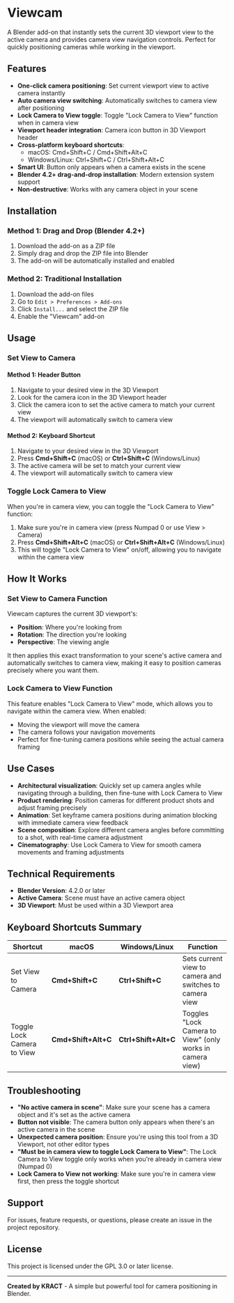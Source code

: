 # Viewcam

A Blender add-on that instantly sets the current 3D viewport view to the active camera and provides camera view navigation controls. Perfect for quickly positioning cameras while working in the viewport.

## Features

- **One-click camera positioning**: Set current viewport view to active camera instantly
- **Auto camera view switching**: Automatically switches to camera view after positioning
- **Lock Camera to View toggle**: Toggle "Lock Camera to View" function when in camera view
- **Viewport header integration**: Camera icon button in 3D Viewport header
- **Cross-platform keyboard shortcuts**: 
  - macOS: Cmd+Shift+C / Cmd+Shift+Alt+C
  - Windows/Linux: Ctrl+Shift+C / Ctrl+Shift+Alt+C
- **Smart UI**: Button only appears when a camera exists in the scene
- **Blender 4.2+ drag-and-drop installation**: Modern extension system support
- **Non-destructive**: Works with any camera object in your scene

## Installation

### Method 1: Drag and Drop (Blender 4.2+)
1. Download the add-on as a ZIP file
2. Simply drag and drop the ZIP file into Blender
3. The add-on will be automatically installed and enabled

### Method 2: Traditional Installation
1. Download the add-on files
2. Go to `Edit > Preferences > Add-ons`
3. Click `Install...` and select the ZIP file
4. Enable the "Viewcam" add-on

## Usage

### Set View to Camera

#### Method 1: Header Button
1. Navigate to your desired view in the 3D Viewport
2. Look for the camera icon in the 3D Viewport header
3. Click the camera icon to set the active camera to match your current view
4. The viewport will automatically switch to camera view

#### Method 2: Keyboard Shortcut
1. Navigate to your desired view in the 3D Viewport
2. Press **Cmd+Shift+C** (macOS) or **Ctrl+Shift+C** (Windows/Linux)
3. The active camera will be set to match your current view
4. The viewport will automatically switch to camera view

### Toggle Lock Camera to View

When you're in camera view, you can toggle the "Lock Camera to View" function:

1. Make sure you're in camera view (press Numpad 0 or use View > Camera)
2. Press **Cmd+Shift+Alt+C** (macOS) or **Ctrl+Shift+Alt+C** (Windows/Linux)
3. This will toggle "Lock Camera to View" on/off, allowing you to navigate within the camera view

## How It Works

### Set View to Camera Function
Viewcam captures the current 3D viewport's:
- **Position**: Where you're looking from
- **Rotation**: The direction you're looking
- **Perspective**: The viewing angle

It then applies this exact transformation to your scene's active camera and automatically switches to camera view, making it easy to position cameras precisely where you want them.

### Lock Camera to View Function
This feature enables "Lock Camera to View" mode, which allows you to navigate within the camera view. When enabled:
- Moving the viewport will move the camera
- The camera follows your navigation movements
- Perfect for fine-tuning camera positions while seeing the actual camera framing

## Use Cases

- **Architectural visualization**: Quickly set up camera angles while navigating through a building, then fine-tune with Lock Camera to View
- **Product rendering**: Position cameras for different product shots and adjust framing precisely
- **Animation**: Set keyframe camera positions during animation blocking with immediate camera view feedback
- **Scene composition**: Explore different camera angles before committing to a shot, with real-time camera adjustment
- **Cinematography**: Use Lock Camera to View for smooth camera movements and framing adjustments

## Technical Requirements

- **Blender Version**: 4.2.0 or later
- **Active Camera**: Scene must have an active camera object
- **3D Viewport**: Must be used within a 3D Viewport area

## Keyboard Shortcuts Summary

| Shortcut | macOS | Windows/Linux | Function |
|----------|--------|---------------|----------|
| Set View to Camera | **Cmd+Shift+C** | **Ctrl+Shift+C** | Sets current view to camera and switches to camera view |
| Toggle Lock Camera to View | **Cmd+Shift+Alt+C** | **Ctrl+Shift+Alt+C** | Toggles "Lock Camera to View" (only works in camera view) |

## Troubleshooting

- **"No active camera in scene"**: Make sure your scene has a camera object and it's set as the active camera
- **Button not visible**: The camera button only appears when there's an active camera in the scene
- **Unexpected camera position**: Ensure you're using this tool from a 3D Viewport, not other editor types
- **"Must be in camera view to toggle Lock Camera to View"**: The Lock Camera to View toggle only works when you're already in camera view (Numpad 0)
- **Lock Camera to View not working**: Make sure you're in camera view first, then press the toggle shortcut

## Support

For issues, feature requests, or questions, please create an issue in the project repository.

## License

This project is licensed under the GPL 3.0 or later license.

---

**Created by KRACT** - A simple but powerful tool for camera positioning in Blender.